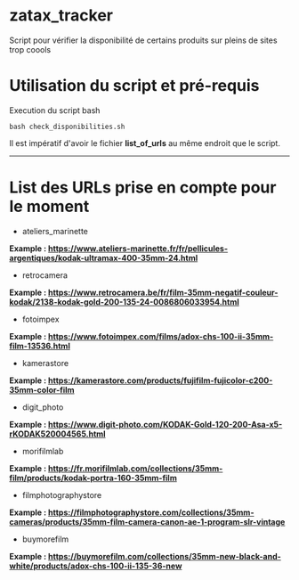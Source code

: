 # zatax_tracker

Script pour vérifier la disponibilité de certains produits sur pleins de sites trop coools

# Utilisation du script et pré-requis

Execution du script
bash 
```
bash check_disponibilities.sh
```

Il est impératif d'avoir le fichier **list_of_urls** au même endroit que le script.

---

# List des URLs prise en compte pour le moment
* ateliers_marinette

**Example : https://www.ateliers-marinette.fr/fr/pellicules-argentiques/kodak-ultramax-400-35mm-24.html**


* retrocamera

**Example : https://www.retrocamera.be/fr/film-35mm-negatif-couleur-kodak/2138-kodak-gold-200-135-24-0086806033954.html**


* fotoimpex

**Example : https://www.fotoimpex.com/films/adox-chs-100-ii-35mm-film-13536.html**


* kamerastore

**Example : https://kamerastore.com/products/fujifilm-fujicolor-c200-35mm-color-film**

* digit_photo

**Example : https://www.digit-photo.com/KODAK-Gold-120-200-Asa-x5-rKODAK520004565.html**

* morifilmlab

**Example : https://fr.morifilmlab.com/collections/35mm-film/products/kodak-portra-160-35mm-film**

* filmphotographystore

**Example : https://filmphotographystore.com/collections/35mm-cameras/products/35mm-film-camera-canon-ae-1-program-slr-vintage**

* buymorefilm

**Example : https://buymorefilm.com/collections/35mm-new-black-and-white/products/adox-chs-100-ii-135-36-new**
